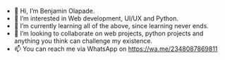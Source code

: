 - 👋 Hi, I’m Benjamin Olapade.
- 👀 I’m interested in Web development, UI/UX and Python.
- 🌱 I’m currently learning all of the above, since learning never ends.
- 💞️ I’m looking to collaborate on web projects, python projects and anything you think can challenge my existence.
- 📫 You can reach me via WhatsApp on https://wa.me/2348087869811

<!---
De-ORaCle/De-ORaCle is a ✨ special ✨ repository because its `README.md` (this file) appears on your GitHub profile.
You can click the Preview link to take a look at your changes.
--->
